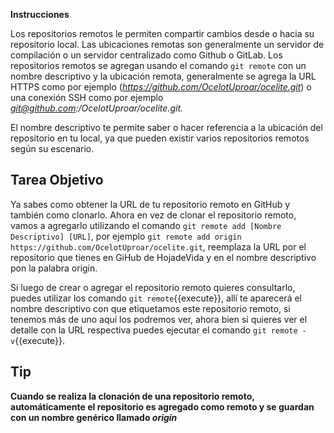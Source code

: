 **Instrucciones**

Los repositorios remotos le permiten compartir cambios desde o hacia su repositorio local. Las ubicaciones remotas son generalmente un servidor de compilación o un servidor centralizado como Github o GitLab. Los repositorios remotos se agregan usando el comando `git remote` con un nombre descriptivo y la ubicación remota, generalmente se agrega la URL HTTPS como por ejemplo (*https://github.com/OcelotUproar/ocelite.git*) o una conexión SSH como por ejemplo *git@github.com:/OcelotUproar/ocelite.git.*

El nombre descriptivo te permite saber o hacer referencia a la ubicación del repositorio en tu local, ya que pueden existir varios repositorios remotos según su escenario.

## Tarea Objetivo

Ya sabes como obtener la URL de tu repositorio remoto en GitHub y también como clonarlo.
Ahora en vez de clonar el repositorio remoto, vamos a agregarlo utilizando el comando `git remote add [Nombre Descriptivo] [URL]`, por ejemplo  `git remote add origin https://github.com/OcelotUproar/ocelite.git`, reemplaza la URL por el repositorio que tienes en GiHub de HojadeVida y en el nombre descriptivo pon la palabra origin.

Si luego de crear o agregar el repositorio remoto quieres consultarlo, puedes utilizar los comando `git remote`{{execute}}, allí te aparecerá el nombre descriptivo con que etiquetamos este repositorio remoto, si tenemos más de uno aquí los podremos ver, ahora bien si quieres ver el detalle con la URL respectiva puedes ejecutar el comando `git remote -v`{{execute}}.

## Tip

**Cuando se realiza la clonación de una repositorio remoto, automáticamente el repositorio es agregado como remoto y se guardan con un nombre genérico llamado *origin***

